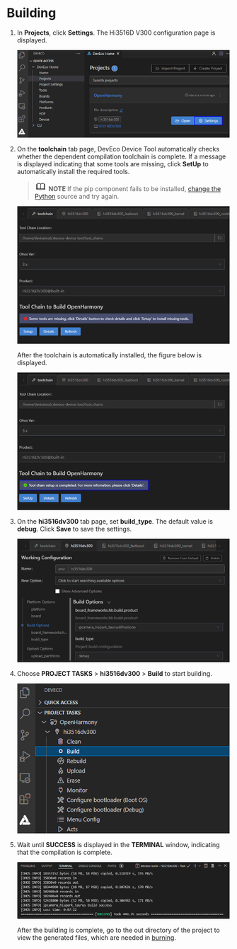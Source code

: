 # Building


1. In **Projects**, click **Settings**. The Hi3516D V300 configuration page is displayed.

   ![en-us_image_0000001265492885](figures/en-us_image_0000001265492885.png)

2. On the **toolchain** tab page, DevEco Device Tool automatically checks whether the dependent compilation toolchain is complete. If a message is displayed indicating that some tools are missing, click **SetUp** to automatically install the required tools.

   > ![icon-note.gif](public_sys-resources/icon-note.gif) **NOTE**
   > If the pip component fails to be installed, [change the Python](https://device.harmonyos.com/en/docs/documentation/guide/ide-set-python-source-0000001227639986) source and try again.

   ![en-us_image_0000001227277128](figures/en-us_image_0000001227277128.png)

   After the toolchain is automatically installed, the figure below is displayed.

   ![en-us_image_0000001227757036](figures/en-us_image_0000001227757036.png)

3. On the **hi3516dv300** tab page, set **build_type**. The default value is **debug**. Click **Save** to save the settings.

   ![en-us_image_0000001221172710](figures/en-us_image_0000001221172710.png)

4. Choose **PROJECT TASKS** > **hi3516dv300** > **Build** to start building.

   ![en-us_image_0000001265772913](figures/en-us_image_0000001265772913.png)

5. Wait until **SUCCESS** is displayed in the **TERMINAL** window, indicating that the compilation is complete.

   ![en-us_image_0000001221012766](figures/en-us_image_0000001221012766.png)

   After the building is complete, go to the out directory of the project to view the generated files, which are needed in [burning](https://device.harmonyos.com/en/docs/documentation/guide/ide-hi3516-upload-0000001052148681).
